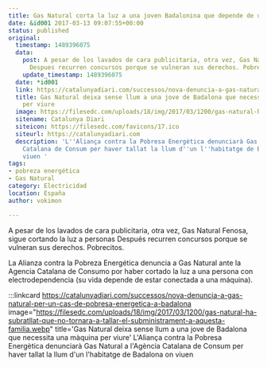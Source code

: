 ```yaml
---
title: Gas Natural corta la luz a una joven Badalonina que depende de una máquina para vivir
date: &id001 2017-03-13 09:07:55+00:00
status: published
original:
  timestamp: 1489396075
  data:
    post: A pesar de los lavados de cara publicitaria, otra vez, Gas Natural Fenosa.
      Despues recurren concursos porque se vulneran sus derechos. Pobrecitos.
    update_timestamp: 1489396075
  date: *id001
  link: https://catalunyadiari.com/successos/nova-denuncia-a-gas-natural-per-un-cas-de-pobresa-energetica-a-badalona
  title: Gas Natural deixa sense llum a una jove de Badalona que necessita una màquina
    per viure
  image: https://filesedc.com/uploads/18/img/2017/03/1200/gas-natural-ha-subratllat-que-no-tornara-a-tallar-el-subministrament-a-aquesta-familia.webp
  sitename: Catalunya Diari
  siteicon: https://filesedc.com/favicons/17.ico
  siteurl: https://catalunyadiari.com
  description: 'L''Aliança contra la Pobresa Energètica denunciarà Gas Natural a l''Agència
    Catalana de Consum per haver tallat la llum d''un l''habitatge de Badalona on
    viuen '
tags:
- pobreza energética
- Gas Natural
category: Electricidad
location: España
author: vokimon

---
```

A pesar de los lavados de cara publicitaria, otra vez, Gas Natural Fenosa,
sigue cortando la luz a personas
Después recurren concursos porque se vulneran sus derechos. Pobrecitos.

La Alianza contra la Pobreza Energética denuncia a Gas Natural
ante la Agencia Catalana de Consumo por haber cortado la luz
a una persona con electrodependencia (su vida depende de estar conectada a una máquina).

:::linkcard https://catalunyadiari.com/successos/nova-denuncia-a-gas-natural-per-un-cas-de-pobresa-energetica-a-badalona image="https://filesedc.com/uploads/18/img/2017/03/1200/gas-natural-ha-subratllat-que-no-tornara-a-tallar-el-subministrament-a-aquesta-familia.webp" title='Gas Natural deixa sense llum a una jove de Badalona que necessita una màquina per viure'
    L'Aliança contra la Pobresa Energètica denunciarà Gas Natural
    a l'Agència Catalana de Consum per haver tallat la llum d'un l'habitatge de Badalona on viuen 

